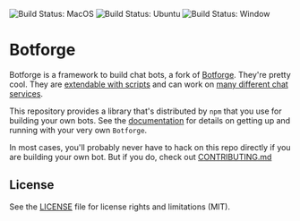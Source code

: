 ![Build Status: MacOS](https://github.com/hubot-new/botforge/actions/workflows/nodejs-macos.yml/badge.svg)
![Build Status: Ubuntu](https://github.com/hubot-new/botforge/actions/workflows/nodejs-ubuntu.yml/badge.svg)
![Build Status: Window](https://github.com/hubot-new/botforge/actions/workflows/nodejs-windows.yml/badge.svg)

# Botforge

Botforge is a framework to build chat bots, a fork of [Botforge](https://github.com/hubot-new/botforge).
They're pretty cool. They are [extendable with scripts](http://hubot.github.com/docs/#scripts) and can work
on [many different chat services](https://hubot.github.com/docs/adapters/).

This repository provides a library that's distributed by `npm` that you
use for building your own bots. See the [documentation](http://hubot.github.com/docs)
for details on getting up and running with your very own `Botforge`.

In most cases, you'll probably never have to hack on this repo directly if you
are building your own bot. But if you do, check out [CONTRIBUTING.md](CONTRIBUTING.md)

## License

See the [LICENSE](LICENSE.md) file for license rights and limitations (MIT).
